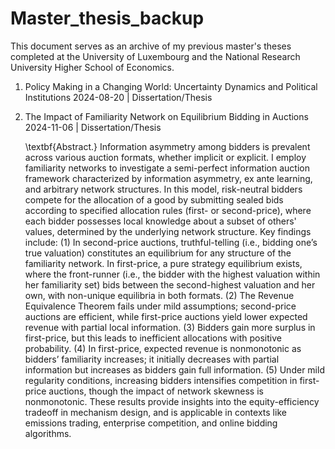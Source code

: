 # Master_thesis_backup

This document serves as an archive of my previous master's theses completed at the University of Luxembourg and the National Research University Higher School of Economics.

1. Policy Making in a Changing World: Uncertainty Dynamics and Political Institutions
2024-08-20 | Dissertation/Thesis

2. The Impact of Familiarity Network on Equilibrium Bidding in Auctions
2024-11-06 | Dissertation/Thesis

   \textbf{Abstract.} Information asymmetry among bidders is prevalent across various auction formats, whether implicit or explicit. I employ familiarity networks to investigate a semi-perfect information auction framework characterized by information asymmetry, ex ante learning, and arbitrary network structures. In this model, risk-neutral bidders compete for the allocation of a good by submitting sealed bids according to specified allocation rules (first- or second-price), where each bidder possesses local knowledge about a subset of others' values, determined by the underlying network structure. Key findings include: (1) In second-price auctions, truthful-telling (i.e., bidding one’s true valuation) constitutes an equilibrium for any structure of the familiarity network. In first-price, a pure strategy equilibrium exists, where the front-runner (i.e., the bidder with the highest valuation within her familiarity set) bids between the second-highest valuation and her own, with non-unique equilibria in both formats. (2) The Revenue Equivalence Theorem fails under mild assumptions; second-price auctions are efficient, while first-price auctions yield lower expected revenue with partial local information. (3) Bidders gain more surplus in first-price, but this leads to inefficient allocations with positive probability. (4) In first-price, expected revenue is nonmonotonic as bidders’ familiarity increases; it initially decreases with partial information but increases as bidders gain full information. (5) Under mild regularity conditions, increasing bidders intensifies competition in first-price auctions, though the impact of network skewness is nonmonotonic. These results provide insights into the equity-efficiency tradeoff in mechanism design, and is applicable in contexts like emissions trading, enterprise competition, and online bidding algorithms.
